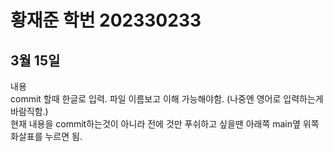 # 황재준 학번 202330233

## 3월 15일  
내용  
commit 할때 한글로 입력. 파일 이름보고 이해 가능해야함. (나중엔 영어로 입력하는게 바람직함.)  
현재 내용을 commit하는것이 아니라 전에 것만 푸쉬하고 싶을땐 아래쪽 main옆 위쪽 화살표를 누르면 됨.